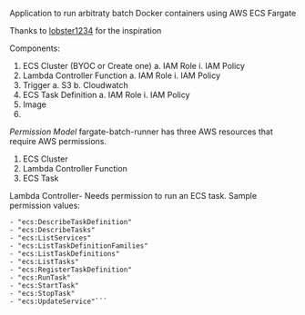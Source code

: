 Application to run arbitraty batch Docker containers using AWS ECS Fargate


Thanks to [lobster1234](https://lobster1234.github.io/2017/12/03/run-tasks-with-aws-fargate-and-lambda/) for the inspiration


Components:

1. ECS Cluster (BYOC or Create one)
    a. IAM Role
        i. IAM Policy 
2. Lambda Controller Function
    a. IAM Role
        i. IAM Policy
3. Trigger
    a. S3
    b. Cloudwatch
4. ECS Task Definition
    a. IAM Role
        i. IAM Policy
5. Image
6. 


*Permission Model*
fargate-batch-runner has three AWS resources that require AWS permissions.
1. ECS Cluster
2. Lambda Controller Function
3. ECS Task

Lambda Controller- Needs permission to run an ECS task.  Sample permission values:
```- "ecs:DescribeServices"
- "ecs:DescribeTaskDefinition"
- "ecs:DescribeTasks"
- "ecs:ListServices"
- "ecs:ListTaskDefinitionFamilies"
- "ecs:ListTaskDefinitions"
- "ecs:ListTasks"
- "ecs:RegisterTaskDefinition"
- "ecs:RunTask"
- "ecs:StartTask"
- "ecs:StopTask"
- "ecs:UpdateService"```





